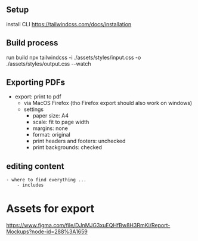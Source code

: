## Setup

install CLI 
https://tailwindcss.com/docs/installation


## Build process

run build 
npx tailwindcss -i ./assets/styles/input.css -o ./assets/styles/output.css --watch


## Exporting PDFs

- export: print to pdf
    - via MacOS Firefox (tho Firefox export should also work on windows)
    - settings
        - paper size: A4
        - scale: fit to page width 
        - margins: none
        - format: original 
        - print headers and footers: unchecked
        - print backgrounds: checked



## editing content 
    - where to find everything ...
        - includes 


# Assets for export 
https://www.figma.com/file/DJnMJG3xuEQHfBw8H3RmKi/Report-Mockups?node-id=288%3A1659 
